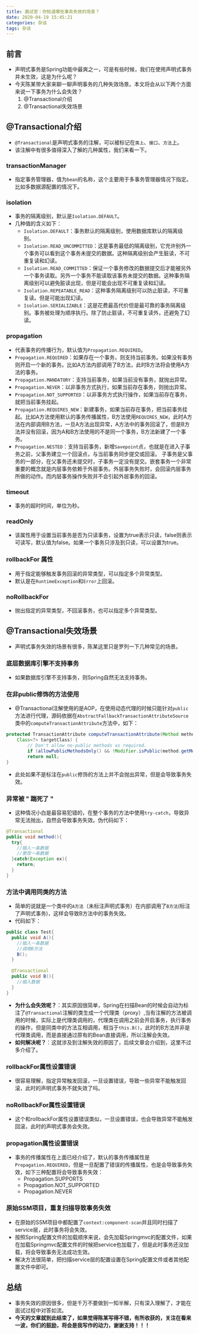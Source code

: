 ```yaml
---
title: 面试官：你知道哪些事务失效的场景？
date: 2020-04-19 15:45:21
categories: 杂谈
tags: 杂谈
---
```


## 前言
- 声明式事务是Spring功能中最爽之一，可是有些时候，我们在使用声明式事务并未生效，这是为什么呢？
- 今天陈某带大家来聊一聊声明事务的几种失效场景。本文将会从以下两个方面来说一下事务为什么会失效？
  1. @Transactional介绍
  2. @Transactional失效场景


## @Transactional介绍
- `@Transactional`是声明式事务的注解，可以被标记在`类上`、`接口`、`方法`上。
- 该注解中有很多值得深入了解的几种属性，我们来看一下。

### transactionManager
- 指定事务管理器，值为`bean`的名称，这个主要用于多事务管理器情况下指定。比如多数据源配置的情况下。

### isolation
- 事务的隔离级别，默认是`Isolation.DEFAULT`。
- 几种值的含义如下：
  - `Isolation.DEFAULT`：事务默认的隔离级别，使用数据库默认的隔离级别。
  - `Isolation.READ_UNCOMMITTED`：这是事务最低的隔离级别，它充许别外一个事务可以看到这个事务未提交的数据。这种隔离级别会产生脏读，不可重复读和幻读。
  - `Isolation.READ_COMMITTED`：保证一个事务修改的数据提交后才能被另外一个事务读取。另外一个事务不能读取该事务未提交的数据。这种事务隔离级别可以避免脏读出现，但是可能会出现不可重复读和幻读。
  - `Isolation.REPEATABLE_READ`：这种事务隔离级别可以防止脏读，不可重复读。但是可能出现幻读。
  - `Isolation.SERIALIZABLE`：这是花费最高代价但是最可靠的事务隔离级别。事务被处理为顺序执行。除了防止脏读，不可重复读外，还避免了幻读。


### propagation
- 代表事务的传播行为，默认值为`Propagation.REQUIRED`。
- `Propagation.REQUIRED`：如果存在一个事务，则支持当前事务。如果没有事务则开启一个新的事务。比如A方法内部调用了B方法，此时B方法将会使用A方法的事务。
- `Propagation.MANDATORY`：支持当前事务，如果当前没有事务，就抛出异常。
- `Propagation.NEVER`：以非事务方式执行，如果当前存在事务，则抛出异常。
- `Propagation.NOT_SUPPORTED`：以非事务方式执行操作，如果当前存在事务，就把当前事务挂起。
- `Propagation.REQUIRES_NEW`：新建事务，如果当前存在事务，把当前事务挂起。比如A方法使用默认的事务传播属性，B方法使用`REQUIRES_NEW`，此时A方法在内部调用B方法，一旦A方法出现异常，A方法中的事务回滚了，但是B方法并没有回滚，因为A和B方法使用的不是同一个事务，B方法新建了一个事务。
- `Propagation.NESTED`：支持当前事务，新增`Savepoint`点，也就是在进入子事务之前，父事务建立一个回滚点，与当前事务同步提交或回滚。 子事务是父事务的一部分，在父事务还未提交时，子事务一定没有提交。嵌套事务一个非常重要的概念就是内层事务依赖于外层事务。外层事务失败时，会回滚内层事务所做的动作。而内层事务操作失败并不会引起外层事务的回滚。

### timeout
- 事务的超时时间，单位为秒。

### readOnly
- 该属性用于设置当前事务是否为只读事务，设置为true表示只读，false则表示可读写，默认值为false。如果一个事务只涉及到只读，可以设置为true。

### rollbackFor 属性
- 用于指定能够触发事务回滚的异常类型，可以指定多个异常类型。
- 默认是在`RuntimeException`和`Error`上回滚。

### noRollbackFor
- 抛出指定的异常类型，不回滚事务，也可以指定多个异常类型。

## @Transactional失效场景
- 声明式事务失效的场景有很多，陈某这里只是罗列一下几种常见的场景。

### 底层数据库引擎不支持事务
- 如果数据库引擎不支持事务，则Spring自然无法支持事务。

### 在非public修饰的方法使用
- @Transactional注解使用的是AOP，在使用动态代理的时候只能针对`public`方法进行代理，源码依据在`AbstractFallbackTransactionAttributeSource`类中的`computeTransactionAttribute`方法中，如下：
```java
protected TransactionAttribute computeTransactionAttribute(Method method,
    Class<?> targetClass) {
        // Don't allow no-public methods as required.
        if (allowPublicMethodsOnly() && !Modifier.isPublic(method.getModifiers())) {
        return null;
}
```
- 此处如果不是标注在`public`修饰的方法上并不会抛出异常，但是会导致事务失效。

### 异常被 " 踹死了 "
- 这种情况小白是最容易犯错的，在整个事务的方法中使用`try-catch`，导致异常无法抛出，自然会导致事务失效。伪代码如下：
```java
@Transactional
public void method(){
  try{
    //插入一条数据
    //更改一条数据
  }catch(Exception ex){
    return;
  }
}
```

### 方法中调用同类的方法
- 简单的说就是一个类中的`A方法`（未标注声明式事务）在内部调用了`B方法`(标注了声明式事务)，这样会导致B方法中的事务失效。
- 代码如下：
```java
public class Test{
  public void A(){
    //插入一条数据
    //调用B方法
    B();
  }
  
  @Transactional
  public void B(){
    //插入数据
  }
}
```
- **为什么会失效呢？**：其实原因很简单，Spring在扫描Bean的时候会自动为标注了`@Transactional`注解的类生成一个代理类（proxy）,当有注解的方法被调用的时候，实际上是代理类调用的，代理类在调用之前会开启事务，执行事务的操作，但是同类中的方法互相调用，相当于`this.B()`，此时的B方法并非是代理类调用，而是直接通过原有的Bean直接调用，所以注解会失效。
- **如何解决呢？**：这就涉及到注解失效的原因了，后续文章会介绍到，这里不过多介绍了。

### rollbackFor属性设置错误
- 很容易理解，指定异常触发回滚，一旦设置错误，导致一些异常不能触发回滚，此时的声明式事务不就失效了吗。

### noRollbackFor属性设置错误
- 这个和rollbackFor属性设置错误类似，一旦设置错误，也会导致异常不能触发回滚，此时的声明式事务会失效。

### propagation属性设置错误
- 事务的传播属性在上面已经介绍了，默认的事务传播属性是`Propagation.REQUIRED`，但是一旦配置了错误的传播属性，也是会导致事务失效，如下三种配置将会导致事务失效：
  - Propagation.SUPPORTS
  - Propagation.NOT_SUPPORTED
  - Propagation.NEVER
  
### 原始SSM项目，重复扫描导致事务失效
- 在原始的SSM项目中都配置了`context:component-scan`并且同时扫描了service层，此时事务将会失效。
- 按照Spring配置文件的加载顺序来说，会先加载Springmvc的配置文件，如果在加载Springmvc配置文件的时候把service也加载了，但是此时事务还没加载，将会导致事务无法成功生效。
- 解决方法很简单，把扫描service层的配置设置在Spring配置文件或者其他配置文件中即可。

## 总结
- 事务失效的原因很多，但是千万不要做到一知半解，只有深入理解了，才能在面试过程中对答如流。
- **今天的文章就到此结束了，如果觉得陈某写得不错，有所收获的，关注在看来一波，你们的鼓励，将会是我写作的动力，谢谢支持！！！**









